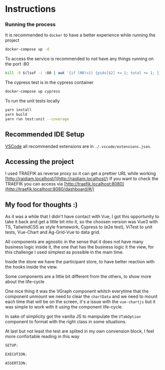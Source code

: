 # Instructions

### Running the process

It is recommended to `docker` to have a better experience while running the project

```bash
docker-compose up -d
```

To access the service is recommended to not have any things running on the port :80

```bash
kill -9 $(lsof -i :80 | awk '{if (NR!=1) {pids[$2] += 1; total += 1; }} END {for (pid in pids) { print  pid; }  }' | sort -n;)
```

The cypress test is in the cypress container

```bash
docker-compose up cypress
```

To run the unit tests locally

```bash
yarn install
yarn build
yarn run test:unit --coverage
```

## Recommended IDE Setup

[VSCode](https://code.visualstudio.com/) all recommended extensions are in `./.vscode/extensions.json`.

## Accessing the project

I used TRAEFIK as reverse proxy so it can get a prettier URL while working
[http://raidiam.localhost/](http://raidiam.localhost/)
If you want to check the TRAEFIK you can access via
[http://traefik.localhost:8080](http://traefik.localhost:8080/dashboard/#/)

## My food for thoughts :)

As it was a while that I didn't have contact with Vue, I got this opportunity to take it back and get a little bit into it, so the choosen version was Vue3 with TS, TailwindCSS as style framework, Cypress to (e2e test), ViTest to unit tests, Vue-Chart and Ag-Grid-Vue to data grid.

All components are agnostic in the sense that it does not have many business logic inside it, the one that has the business logic it the view, for this challenge I used simplest as possible in the main time.

Inside the store we have the participant store, to have better reaction with the hooks inside the view.

Some components are a little bit different from the others, to show more about the life-cycle

One nice thing it was the VGraph component whitch everytime that the component unmount we need to clear the `chartData` and we need to mount each time that will be on the screen, it's a issue with the `vue-chartjs` but it was simple to work with it using the component life-cycle.

In sake of simplicity got the vanilla JS to manipulate the `VTabOption` component to format with the right class in some situations.

At last but not least the test are splited in my own convension block, I feel more confortable reading in this way

```javascript
SETUP;

EXECUTION;

ASSERTION;
```
